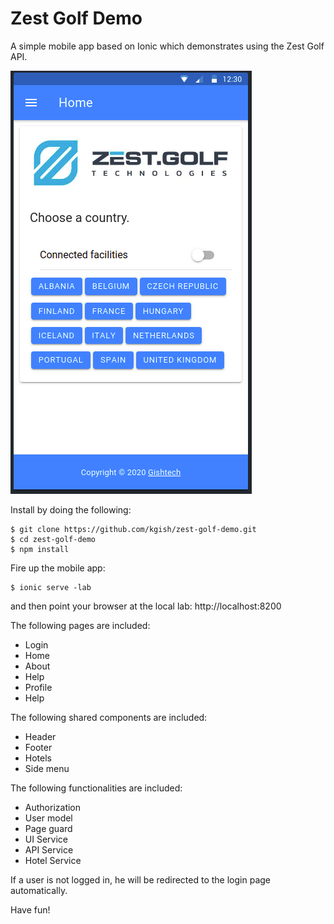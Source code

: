 # Zest Golf Demo 

A simple mobile app based on Ionic which demonstrates using the Zest Golf API.

![Screenshot of the home page](images/screenshot-home.png)

Install by doing the following:

```
$ git clone https://github.com/kgish/zest-golf-demo.git
$ cd zest-golf-demo
$ npm install
```

Fire up the mobile app:

```
$ ionic serve -lab
```

and then point your browser at the local lab: http://localhost:8200

The following pages are included:

* Login
* Home
* About
* Help
* Profile
* Help

The following shared components are included:

* Header
* Footer
* Hotels
* Side menu

The following functionalities are included:

* Authorization
* User model
* Page guard
* UI Service
* API Service
* Hotel Service

If a user is not logged in, he will be redirected to the login page automatically.

Have fun!

